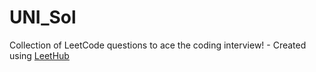 # UNI_Sol
Collection of LeetCode questions to ace the coding interview! - Created using [LeetHub](https://github.com/QasimWani/LeetHub)
